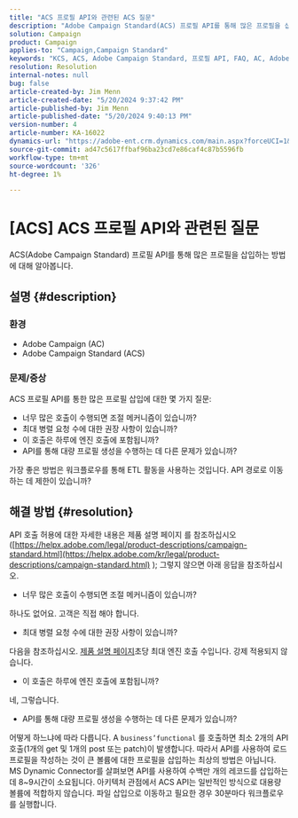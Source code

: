 ```yaml
---
title: "ACS 프로필 API와 관련된 ACS 질문"
description: "Adobe Campaign Standard(ACS) 프로필 API를 통해 많은 프로필을 삽입하는 방법에 대해 알아봅니다."
solution: Campaign
product: Campaign
applies-to: "Campaign,Campaign Standard"
keywords: "KCS, ACS, Adobe Campaign Standard, 프로필 API, FAQ, AC, Adobe Campaign"
resolution: Resolution
internal-notes: null
bug: false
article-created-by: Jim Menn
article-created-date: "5/20/2024 9:37:42 PM"
article-published-by: Jim Menn
article-published-date: "5/20/2024 9:40:13 PM"
version-number: 4
article-number: KA-16022
dynamics-url: "https://adobe-ent.crm.dynamics.com/main.aspx?forceUCI=1&pagetype=entityrecord&etn=knowledgearticle&id=2887172d-f116-ef11-9f8a-6045bd006268"
source-git-commit: ad47c5617ffbaf96ba23cd7e86caf4c87b5596fb
workflow-type: tm+mt
source-wordcount: '326'
ht-degree: 1%

---
```


# [ACS] ACS 프로필 API와 관련된 질문


ACS(Adobe Campaign Standard) 프로필 API를 통해 많은 프로필을 삽입하는 방법에 대해 알아봅니다.

## 설명 {#description}


### <b>환경</b>

- Adobe Campaign (AC)
- Adobe Campaign Standard (ACS)




### <b>문제/증상</b>

ACS 프로필 API를 통한 많은 프로필 삽입에 대한 몇 가지 질문:

- 너무 많은 호출이 수행되면 조절 메커니즘이 있습니까?
- 최대 병렬 요청 수에 대한 권장 사항이 있습니까?
- 이 호출은 하루에 엔진 호출에 포함됩니까?
- API를 통해 대량 프로필 생성을 수행하는 데 다른 문제가 있습니까?


가장 좋은 방법은 워크플로우를 통해 ETL 활동을 사용하는 것입니다. API 경로로 이동하는 데 제한이 있습니까?


## 해결 방법 {#resolution}


API 호출 허용에 대한 자세한 내용은 제품 설명 페이지 를 참조하십시오([https://helpx.adobe.com/legal/product-descriptions/campaign-standard.html](https://helpx.adobe.com/kr/legal/product-descriptions/campaign-standard.html) ); 그렇지 않으면 아래 응답을 참조하십시오.



- 너무 많은 호출이 수행되면 조절 메커니즘이 있습니까?


하나도 없어요. 고객은 직접 해야 합니다.

- 최대 병렬 요청 수에 대한 권장 사항이 있습니까?


다음을 참조하십시오. [제품 설명 페이지](https://helpx.adobe.com/legal/product-descriptions/campaign-standard.html#)초당 최대 엔진 호출 수입니다. 강제 적용되지 않습니다.

- 이 호출은 하루에 엔진 호출에 포함됩니까?


네, 그렇습니다.

- API를 통해 대량 프로필 생성을 수행하는 데 다른 문제가 있습니까?


어떻게 하느냐에 따라 다릅니다. A `business’functional` 를 호출하면 최소 2개의 API 호출(1개의 get 및 1개의 post 또는 patch)이 발생합니다. 따라서 API를 사용하여 로드 프로필을 작성하는 것이 큰 볼륨에 대한 프로필을 삽입하는 최상의 방법은 아닙니다. MS Dynamic Connector를 살펴보면 API를 사용하여 수백만 개의 레코드를 삽입하는 데 8~9시간이 소요됩니다. 아키텍처 관점에서 ACS API는 일반적인 방식으로 대용량 볼륨에 적합하지 않습니다. 파일 삽입으로 이동하고 필요한 경우 30분마다 워크플로우를 실행합니다.
